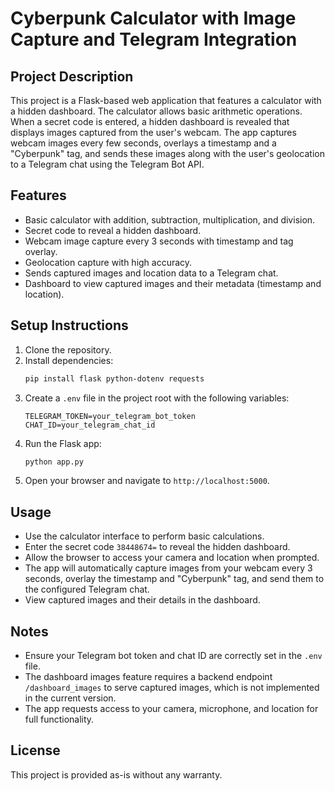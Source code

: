 # Cyberpunk Calculator with Image Capture and Telegram Integration

## Project Description
This project is a Flask-based web application that features a calculator with a hidden dashboard. The calculator allows basic arithmetic operations. When a secret code is entered, a hidden dashboard is revealed that displays images captured from the user's webcam. The app captures webcam images every few seconds, overlays a timestamp and a "Cyberpunk" tag, and sends these images along with the user's geolocation to a Telegram chat using the Telegram Bot API.

## Features
- Basic calculator with addition, subtraction, multiplication, and division.
- Secret code to reveal a hidden dashboard.
- Webcam image capture every 3 seconds with timestamp and tag overlay.
- Geolocation capture with high accuracy.
- Sends captured images and location data to a Telegram chat.
- Dashboard to view captured images and their metadata (timestamp and location).

## Setup Instructions
1. Clone the repository.
2. Install dependencies:
   ```bash
   pip install flask python-dotenv requests
   ```
3. Create a `.env` file in the project root with the following variables:
   ```
   TELEGRAM_TOKEN=your_telegram_bot_token
   CHAT_ID=your_telegram_chat_id
   ```
4. Run the Flask app:
   ```bash
   python app.py
   ```
5. Open your browser and navigate to `http://localhost:5000`.

## Usage
- Use the calculator interface to perform basic calculations.
- Enter the secret code `38448674=` to reveal the hidden dashboard.
- Allow the browser to access your camera and location when prompted.
- The app will automatically capture images from your webcam every 3 seconds, overlay the timestamp and "Cyberpunk" tag, and send them to the configured Telegram chat.
- View captured images and their details in the dashboard.

## Notes
- Ensure your Telegram bot token and chat ID are correctly set in the `.env` file.
- The dashboard images feature requires a backend endpoint `/dashboard_images` to serve captured images, which is not implemented in the current version.
- The app requests access to your camera, microphone, and location for full functionality.

## License
This project is provided as-is without any warranty.
